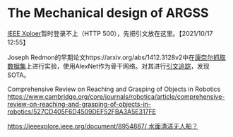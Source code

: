# The Mechanical design of ARGSS

[IEEE Xploer](https://ieeexplore.ieee.org/)暂时登录不上（HTTP 500），先把引文放在这里。【2021/10/17 12:55】

Joseph Redmon的早期论文https://arxiv.org/abs/1412.3128v2中在[康奈尔抓取数据集]()上进行实验，使用AlexNet作为骨干网络。对其进行[引文追踪](https://www.scopus.com/results/citedbyresults.uri?sort=plf-f&cite=2-s2.0-84938282388&src=s&imp=t&sid=3ef6556912b6717d7f7e21b6aeacb6e7&sot=cite&sdt=a&sl=0&origin=inward&editSaveSearch=&txGid=3b22f907e4bee2966cc2936b2225c198)，发现SOTA。

Comprehensive Review on Reaching and Grasping of Objects in Robotics https://www.cambridge.org/core/journals/robotica/article/comprehensive-review-on-reaching-and-grasping-of-objects-in-robotics/527CD405F6D4509DEF52FBA3A5E317FE

https://ieeexplore.ieee.org/document/8954887/ 水面清洁无人船？

